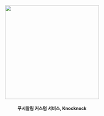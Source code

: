 <h1 align="center"><img  src="https://user-images.githubusercontent.com/69616347/212309860-f5e6ae5a-c087-48f4-84a2-3c694767983d.png" width="300"></h1>
<p align="center"><b>푸시알림 커스텀 서비스, Knocknock</b></p>
